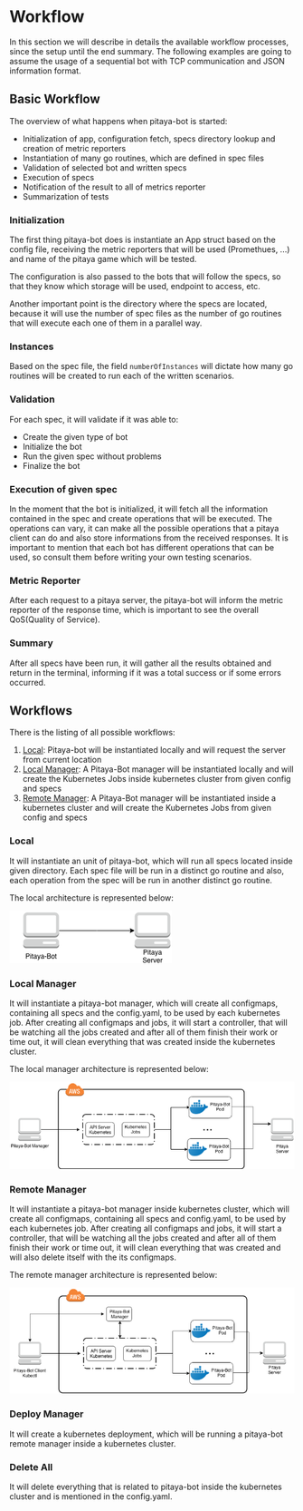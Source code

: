 Workflow
=============

In this section we will describe in details the available workflow processes, since the setup until the end summary. The following examples are going to assume the usage of a sequential bot with TCP communication and JSON information format.

## Basic Workflow

The overview of what happens when pitaya-bot is started:

* Initialization of app, configuration fetch, specs directory lookup and creation of metric reporters
* Instantiation of many go routines, which are defined in spec files
* Validation of selected bot and written specs
* Execution of specs
* Notification of the result to all of metrics reporter
* Summarization of tests

### Initialization

The first thing pitaya-bot does is instantiate an App struct based on the config file, receiving the metric reporters that will be used (Promethues, ...) and name of the pitaya game which will be tested.

The configuration is also passed to the bots that will follow the specs, so that they know which storage will be used, endpoint to access, etc. 

Another important point is the directory where the specs are located, because it will use the number of spec files as the number of go routines that will execute each one of them in a parallel way.

### Instances

Based on the spec file, the field `numberOfInstances` will dictate how many go routines will be created to run each of the written scenarios.

### Validation

For each spec, it will validate if it was able to:

* Create the given type of bot
* Initialize the bot
* Run the given spec without problems
* Finalize the bot

### Execution of given spec

In the moment that the bot is initialized, it will fetch all the information contained in the spec and create operations that will be executed. The operations can vary, it can make all the possible operations that a pitaya client can do and also store informations from the received responses. It is important to mention that each bot has different operations that can be used, so consult them before writing your own testing scenarios.

### Metric Reporter

After each request to a pitaya server, the pitaya-bot will inform the metric reporter of the response time, which is important to see the overall QoS(Quality of Service).

### Summary

After all specs have been run, it will gather all the results obtained and return in the terminal, informing if it was a total success or if some errors occurred.

## Workflows

There is the listing of all possible workflows:

1. [Local](#local): Pitaya-bot will be instantiated locally and will request the server from current location
2. [Local Manager](#local-manager): A Pitaya-Bot manager will be instantiated locally and will create the Kubernetes Jobs inside kubernetes cluster from given config and specs
3. [Remote Manager](#remote-manager): A Pitaya-Bot manager will be instantiated inside a kubernetes cluster and will create the Kubernetes Jobs from given config and specs

### Local

It will instantiate an unit of pitaya-bot, which will run all specs located inside given directory. Each spec file will be run in a distinct go routine and also, each operation from the spec will be run in another distinct go routine.

The local architecture is represented below:

![local](./_static/LocalWorkflow.png "Local Pitaya-Bot")

### Local Manager

It will instantiate a pitaya-bot manager, which will create all configmaps, containing all specs and the config.yaml, to be used by each kubernetes job. After creating all configmaps and jobs, it will start a controller, that will be watching all the jobs created and after all of them finish their work or time out, it will clean everything that was created inside the kubernetes cluster.

The local manager architecture is represented below:

![local manager](./_static/LocalManagerWorkflow.png "Local Manager Pitaya-Bot")

### Remote Manager

It will instantiate a pitaya-bot manager inside kubernetes cluster, which will create all configmaps, containing all specs and config.yaml, to be used by each kubernetes job. After creating all configmaps and jobs, it will start a controller, that will be watching all the jobs created and after all of them finish their work or time out, it will clean everything that was created and will also delete itself with the its configmaps.

The remote manager architecture is represented below:

![remote manager](./_static/RemoteManagerWorkflow.png "Remote Manager Pitaya-Bot")

### Deploy Manager

It will create a kubernetes deployment, which will be running a pitaya-bot remote manager inside a kubernetes cluster.

### Delete All

It will delete everything that is related to pitaya-bot inside the kubernetes cluster and is mentioned in the config.yaml.
